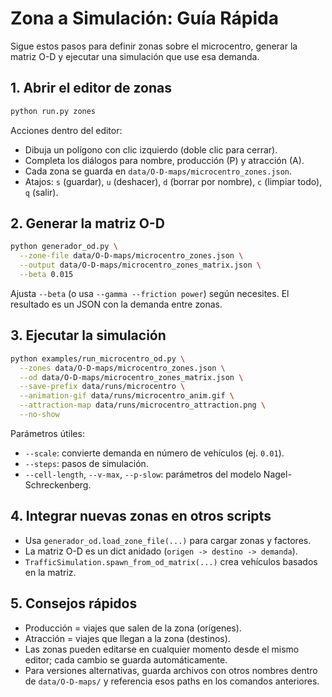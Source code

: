 # Zona a Simulación: Guía Rápida

Sigue estos pasos para definir zonas sobre el microcentro, generar la matriz O-D y ejecutar una simulación que use esa demanda.

## 1. Abrir el editor de zonas

```bash
python run.py zones
```

Acciones dentro del editor:
- Dibuja un polígono con clic izquierdo (doble clic para cerrar).
- Completa los diálogos para nombre, producción (P) y atracción (A).
- Cada zona se guarda en `data/O-D-maps/microcentro_zones.json`.
- Atajos: `s` (guardar), `u` (deshacer), `d` (borrar por nombre), `c` (limpiar todo), `q` (salir).

## 2. Generar la matriz O-D

```bash
python generador_od.py \
  --zone-file data/O-D-maps/microcentro_zones.json \
  --output data/O-D-maps/microcentro_zones_matrix.json \
  --beta 0.015
```

Ajusta `--beta` (o usa `--gamma --friction power`) según necesites. El resultado es un JSON con la demanda entre zonas.

## 3. Ejecutar la simulación

```bash
python examples/run_microcentro_od.py \
  --zones data/O-D-maps/microcentro_zones.json \
  --od data/O-D-maps/microcentro_zones_matrix.json \
  --save-prefix data/runs/microcentro \
  --animation-gif data/runs/microcentro_anim.gif \
  --attraction-map data/runs/microcentro_attraction.png \
  --no-show
```

Parámetros útiles:
- `--scale`: convierte demanda en número de vehículos (ej. `0.01`).
- `--steps`: pasos de simulación.
- `--cell-length`, `--v-max`, `--p-slow`: parámetros del modelo Nagel-Schreckenberg.

## 4. Integrar nuevas zonas en otros scripts
- Usa `generador_od.load_zone_file(...)` para cargar zonas y factores.
- La matriz O-D es un dict anidado (`origen -> destino -> demanda`).
- `TrafficSimulation.spawn_from_od_matrix(...)` crea vehículos basados en la matriz.

## 5. Consejos rápidos
- Producción = viajes que salen de la zona (orígenes).
- Atracción = viajes que llegan a la zona (destinos).
- Las zonas pueden editarse en cualquier momento desde el mismo editor; cada cambio se guarda automáticamente.
- Para versiones alternativas, guarda archivos con otros nombres dentro de `data/O-D-maps/` y referencia esos paths en los comandos anteriores.
